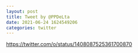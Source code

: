 ```yaml
--- 
layout: post 
title: Tweet by @PPDeLta 
date: 2021-06-24 1624549206 
categories: twitter 
--- 
```

https://twitter.com/o/status/1408087525361700870